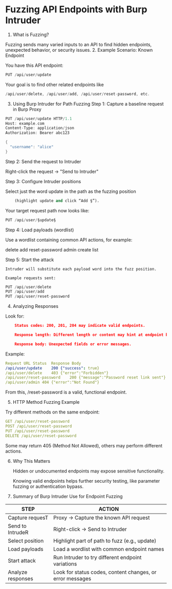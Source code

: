 # Fuzzing API Endpoints with Burp Intruder

1. What is Fuzzing?

Fuzzing sends many varied inputs to an API to find hidden endpoints, unexpected behavior, or security issues.
2. Example Scenario: Known Endpoint

You have this API endpoint:
```c
PUT /api/user/update
```

Your goal is to find other related endpoints like 
```c 
/api/user/delete, /api/user/add, /api/user/reset-password, etc.
```
3. Using Burp Intruder for Path Fuzzing
Step 1: Capture a baseline request in Burp Proxy
```c
PUT /api/user/update HTTP/1.1
Host: example.com
Content-Type: application/json
Authorization: Bearer abc123

{
  "username": "alice"
}
```

Step 2: Send the request to Intruder

Right-click the request → "Send to Intruder"


Step 3: Configure Intruder positions

Select just the word update in the path as the fuzzing position 
```python
    (highlight update and click “Add §”).
```

Your target request path now looks like:

```python
PUT /api/user/§update§
```

Step 4: Load payloads (wordlist)

Use a wordlist containing common API actions, for example:

delete
add
reset-password
admin
create
list

Step 5: Start the attack

    Intruder will substitute each payload word into the fuzz position.

    Example requests sent:
```c
PUT /api/user/delete
PUT /api/user/add
PUT /api/user/reset-password
```

4. Analyzing Responses

Look for:
```json
    Status codes: 200, 201, 204 may indicate valid endpoints.

    Response length: Different length or content may hint at endpoint behavior.

    Response body: Unexpected fields or error messages.
```

Example:
```yaml
Request URL	Status	Response Body
/api/user/update	200	{"success": true}
/api/user/delete	403	{"error":"Forbidden"}
/api/user/reset-password	200	{"message":"Password reset link sent"}
/api/user/admin	404	{"error":"Not Found"}
```

From this, /reset-password is a valid, functional endpoint.


5. HTTP Method Fuzzing Example

Try different methods on the same endpoint:
```yaml
GET /api/user/reset-password
POST /api/user/reset-password
PUT /api/user/reset-password
DELETE /api/user/reset-password
```

Some may return 405 (Method Not Allowed), others may perform different actions.

6. Why This Matters

    Hidden or undocumented endpoints may expose sensitive functionality.

    Knowing valid endpoints helps further security testing, like parameter fuzzing or authentication bypass.

7. Summary of Burp Intruder Use for Endpoint Fuzzing


| STEP              | ACTION                                                    |
| ----------------- | --------------------------------------------------------- |
| Capture requesT   | Proxy → Capture the known API request                     |
| Send to IntrudeR  | Right-click → Send to Intruder                            |
| Select position   | Highlight part of path to fuzz (e.g., update)             |
| Load payloads     | Load a wordlist with common endpoint names                |
| Start attack      | Run Intruder to try different endpoint variations         |
| Analyze responses | Look for status codes, content changes, or error messages |